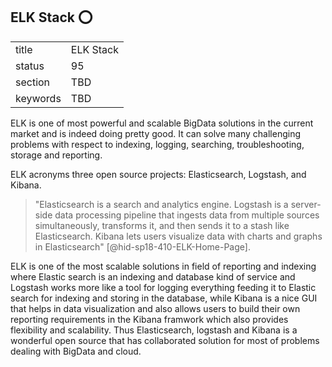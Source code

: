 ## ELK Stack :o:


|          |           |
| -------- | --------- |
| title    | ELK Stack |
| status   | 95        |
| section  | TBD       |
| keywords | TBD       |




ELK is one of most powerful and scalable BigData solutions in the
current market and is indeed doing pretty good. It can solve many
challenging problems with respect to indexing, logging, searching,
troubleshooting, storage and reporting.

ELK acronyms three open source projects: Elasticsearch, Logstash, and
Kibana.

> "Elasticsearch is a search and analytics engine. Logstash is a
> server-side data processing pipeline that ingests data from multiple
> sources simultaneously, transforms it, and then sends it to a stash
> like Elasticsearch. Kibana lets users visualize data with charts and
> graphs in Elasticsearch" [@hid-sp18-410-ELK-Home-Page].

ELK is one of the most
scalable solutions in field of reporting and indexing where Elastic
search is an indexing and database kind of service and Logstash works
more like a tool for logging everything feeding it to Elastic search for
indexing and storing in the database, while Kibana is a nice GUI that
helps in data visualization and also allows users to build their own
reporting requirements in the Kibana framwork which also provides
flexibility and scalability. Thus Elasticsearch, logstash and Kibana is
a wonderful open source that has collaborated solution for most of
problems dealing with BigData and cloud.
